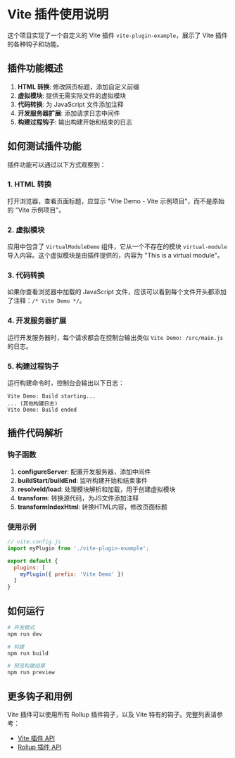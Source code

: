 # Vite 插件使用说明

这个项目实现了一个自定义的 Vite 插件 `vite-plugin-example`，展示了 Vite 插件的各种钩子和功能。

## 插件功能概述

1. **HTML 转换**: 修改网页标题，添加自定义前缀
2. **虚拟模块**: 提供无需实际文件的虚拟模块
3. **代码转换**: 为 JavaScript 文件添加注释
4. **开发服务器扩展**: 添加请求日志中间件
5. **构建过程钩子**: 输出构建开始和结束的日志

## 如何测试插件功能

插件功能可以通过以下方式观察到：

### 1. HTML 转换

打开浏览器，查看页面标题，应显示 "Vite Demo - Vite 示例项目"，而不是原始的 "Vite 示例项目"。

### 2. 虚拟模块

应用中包含了 `VirtualModuleDemo` 组件，它从一个不存在的模块 `virtual-module` 导入内容。这个虚拟模块是由插件提供的，内容为 "This is a virtual module"。

### 3. 代码转换

如果你查看浏览器中加载的 JavaScript 文件，应该可以看到每个文件开头都添加了注释：`/* Vite Demo */`。

### 4. 开发服务器扩展

运行开发服务器时，每个请求都会在控制台输出类似 `Vite Demo: /src/main.js` 的日志。

### 5. 构建过程钩子

运行构建命令时，控制台会输出以下日志：
```
Vite Demo: Build starting...
... (其他构建日志)
Vite Demo: Build ended
```

## 插件代码解析

### 钩子函数

1. **configureServer**: 配置开发服务器，添加中间件
2. **buildStart/buildEnd**: 监听构建开始和结束事件
3. **resolveId/load**: 处理模块解析和加载，用于创建虚拟模块
4. **transform**: 转换源代码，为JS文件添加注释
5. **transformIndexHtml**: 转换HTML内容，修改页面标题

### 使用示例

```javascript
// vite.config.js
import myPlugin from './vite-plugin-example';

export default {
  plugins: [
    myPlugin({ prefix: 'Vite Demo' })
  ]
}
```

## 如何运行

```bash
# 开发模式
npm run dev

# 构建
npm run build

# 预览构建结果
npm run preview
```

## 更多钩子和用例

Vite 插件可以使用所有 Rollup 插件钩子，以及 Vite 特有的钩子。完整列表请参考：

- [Vite 插件 API](https://cn.vitejs.dev/guide/api-plugin.html)
- [Rollup 插件 API](https://rollupjs.org/guide/en/#plugin-development)